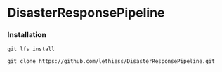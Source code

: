 # DisasterResponsePipeline

### Installation

```
git lfs install
```

```
git clone https://github.com/lethiess/DisasterResponsePipeline.git
```


